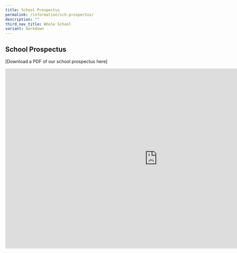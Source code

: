```yaml
---
title: School Prospectus
permalink: /information/sch-prospectus/
description: ""
third_nav_title: Whole School
variant: markdown
---
```

## School Prospectus

[Download a PDF of our school prospectus here]

<iframe allowfullscreen="true" height="569" width="960" frameborder="0" src="https://docs.google.com/presentation/d/e/2PACX-1vTGuEkhDLrt73Zl3H3hLXHF_6lKI45R1rZTYa1T2fJNPd2rPAC3xsz-zupbHTrowe_A6runNUCMFNEV/embed?start=false&amp;loop=false&amp;delayms=5000"></iframe>